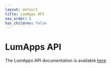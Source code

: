 ```yaml
---
layout: default
title: LumApps API
nav_order: 5
has_children: false
---
```


# LumApps API

The LumApps API documentation is available [here](https://api.lumapps.com/docs/start) 